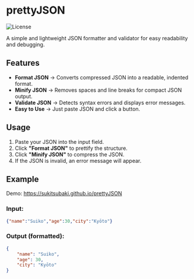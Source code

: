 # prettyJSON
![License](https://img.shields.io/github/license/sukitsubaki/prettyJSON)

A simple and lightweight JSON formatter and validator for easy readability and debugging.

## Features

- **Format JSON** → Converts compressed JSON into a readable, indented format.  
- **Minify JSON** → Removes spaces and line breaks for compact JSON output.  
- **Validate JSON** → Detects syntax errors and displays error messages.  
- **Easy to Use** → Just paste JSON and click a button.  

## Usage

1. Paste your JSON into the input field.
2. Click **"Format JSON"** to prettify the structure.
3. Click **"Minify JSON"** to compress the JSON.
4. If the JSON is invalid, an error message will appear.

## Example

Demo: https://sukitsubaki.github.io/prettyJSON

### Input:
```json
{"name":"Suiko","age":30,"city":"Kyōto"}
```

### Output (formatted):
```json
{
    "name": "Suiko",
    "age": 30,
    "city": "Kyōto"
}
```
